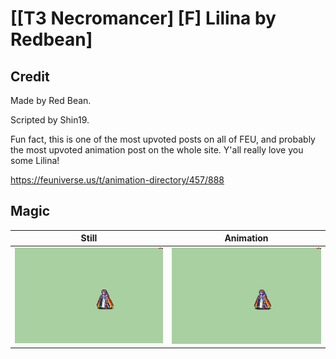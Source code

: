# [\[T3 Necromancer\] \[F\] Lilina by Redbean]

## Credit

Made by Red Bean.

Scripted by Shin19.

Fun fact, this is one of the most upvoted posts on all of FEU, and probably the most upvoted animation post on the whole site. Y'all really love you some Lilina!

https://feuniverse.us/t/animation-directory/457/888
	
## Magic

| Still | Animation |
| :---: | :-------: |
| ![Magic still](./Magic_000.png) | ![Magic animation](./Magic.gif) |
